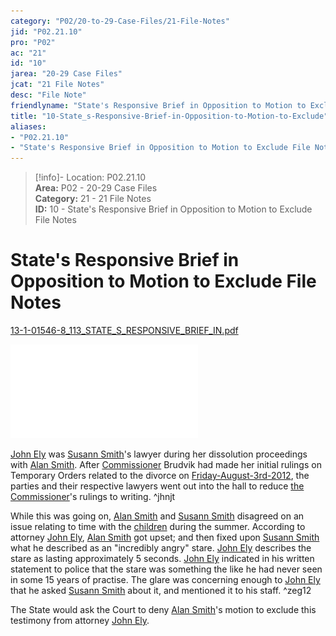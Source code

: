 ```yaml
---  
category: "P02/20-to-29-Case-Files/21-File-Notes"  
jid: "P02.21.10"  
pro: "P02"  
ac: "21"  
id: "10"  
jarea: "20-29 Case Files"  
jcat: "21 File Notes"  
desc: "File Note"  
friendlyname: "State's Responsive Brief in Opposition to Motion to Exclude File Notes"  
title: "10-State_s-Responsive-Brief-in-Opposition-to-Motion-to-Exclude"  
aliases:   
- "P02.21.10"  
- "State's Responsive Brief in Opposition to Motion to Exclude File Notes"  
---  
```

>[!info]- Location: P02.21.10  
>**Area:** P02 - 20-29 Case Files  
>**Category:** 21 - 21 File Notes  
>**ID:** 10 - State's Responsive Brief in Opposition to Motion to Exclude File Notes  
  
# State's Responsive Brief in Opposition to Motion to Exclude File Notes  
  
[13-1-01546-8_113_STATE_S_RESPONSIVE_BRIEF_IN.pdf](../../../assets/attachments/19_13-1-01546-8_113_STATE_S_RESPONSIVE_BRIEF_IN.pdf)  
  
![](../../../assets/attachments/19_13-1-01546-8_113_STATE_S_RESPONSIVE_BRIEF_IN.pdf)  
  
[John Ely](../../70-to-79-People/77-Legal-Teams/02-John-Ely.md#) was [Susann Smith](../../70-to-79-People/71-Victims/02-Susann-Smith.md#)'s lawyer during her dissolution proceedings with [Alan Smith](../../70-to-79-People/72-Suspects-and-People-of-Interest/02-Alan-Smith.md#). After [Commissioner](../../70-to-79-People/77-Legal-Teams/03-Commissioner.md#) Brudvik had made her initial rulings on Temporary Orders related to the divorce on [Friday-August-3rd-2012](../../10-to-19-Case-Dates/11-Background-Dates/05-2012-08-03-Friday-August-3rd-2012.md#), the parties and their respective lawyers went out into the hall to reduce [the Commissioner](../../70-to-79-People/77-Legal-Teams/03-Commissioner.md#)'s rulings to writing. ^jhnjt  
  
While this was going on, [Alan Smith](../../70-to-79-People/72-Suspects-and-People-of-Interest/02-Alan-Smith.md#.md#.md#) and [Susann Smith](../../70-to-79-People/71-Victims/02-Susann-Smith.md#) disagreed on an issue relating to time with the [children](../../70-to-79-People/73-Family-and-Friends/08-Children.md#) during the summer. According to attorney [John Ely](../../70-to-79-People/77-Legal-Teams/02-John-Ely.md#), [Alan Smith](../../70-to-79-People/72-Suspects-and-People-of-Interest/02-Alan-Smith.md#.md#) got upset; and then fixed upon [Susann Smith](../../70-to-79-People/71-Victims/02-Susann-Smith.md#) what he described as an "incredibly angry" stare. [John Ely](../../70-to-79-People/77-Legal-Teams/02-John-Ely.md#) describes the stare as lasting approximately 5 seconds. [John Ely](../../70-to-79-People/77-Legal-Teams/02-John-Ely.md#) indicated in his written statement to police that the stare was something the like he had never seen in some 15 years of practise. The glare was concerning enough to [John Ely](../../70-to-79-People/77-Legal-Teams/02-John-Ely.md#.md#) that he asked [Susann Smith](../../70-to-79-People/71-Victims/02-Susann-Smith.md#.md#) about it, and mentioned it to his staff. ^zeg12  
  
The State would ask the Court to deny [Alan Smith](../../70-to-79-People/72-Suspects-and-People-of-Interest/02-Alan-Smith.md#)'s motion to exclude this testimony from attorney [John Ely](../../70-to-79-People/77-Legal-Teams/02-John-Ely.md#.md#.md#).  
